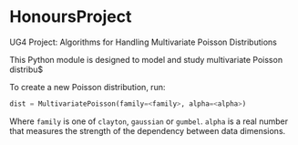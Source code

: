 # HonoursProject

UG4 Project: Algorithms for Handling Multivariate Poisson Distributions

This Python module is designed to model and study multivariate Poisson distribu$

To create a new Poisson distribution, run:

```python
dist = MultivariatePoisson(family=<family>, alpha=<alpha>)
```   
Where `family` is one of `clayton`, `gaussian` or `gumbel`. `alpha` is a real number that measures the strength of the dependency between data dimensions.
